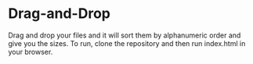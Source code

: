 # Drag-and-Drop
Drag and drop your files and it will sort them by alphanumeric order and give you the sizes.
To run, clone the repository and then run index.html in your browser.
